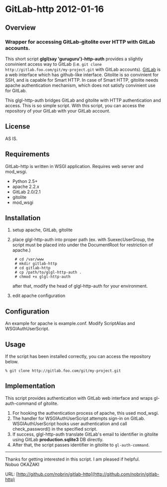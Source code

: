 GitLab-http 2012-01-16
======================

Overview
--------
### Wrapper for accessing GitLab-gitolite over HTTP with GitLab accounts.

This short script **glgl(say 'guruguru')-http-auth** provides a slightly convinient access way to GitLab (i.e. `git clone http://gitlab.foo.com/git/my-project.git` with GitLab accounts).  [GitLab](http://gitlabhq.com/) is a web interface which has github-like interface.  Gitolite is so convinient for SSH, and is capable for Smart HTTP.  In case of Smart HTTP, gitolite needs apache authentication mechanism, which does not satisfy convinient use for GitLab.

This glgl-http-auth bridges GitLab and gitolite with HTTP authentication and access. This is so simple script.
With this script, you can access the repository of your GitLab with your GitLab account.


License
-------
AS IS.


Requirements
------------
GitLab-http is written in WSGI application.  Requires web server and mod_wsgi.

- Python 2.5+
- apache 2.2.x
- GitLab 2.0/2.1
- gitolite
- mod_wsgi


Installation
------------
1. setup apache, GitLab, gitolite
2. place glgl-http-auth into proper path (ex. with SuexecUserGroup, the script must be placed into under the DocumentRoot for restriction of apache.)

        # cd /var/www
        # mkdir gitlab-http
        # cd gitlab-http
        # cp /path/to/glgl-http-auth .
        # chmod +x glgl-http-auth

    after that, modify the head of glgl-http-auth for your environment.
3. edit apache configuration


Configuration
-------------
An example for apache is example.conf.
Modify ScriptAlias and WSGIAuthUserScript.


Usage
-----
If the script has been installed correctly, you can access the repository below.

    % git clone http://gitlab.foo.com/git/my-project.git


Implementation
--------------
This script provides authentication with GitLab web interface and wraps gl-auth-command of gitolite.

1. For hooking the authentication process of apache, this used mod_wsgi.
2. The handler for WSGIAuthUserScript attempts sign-in on GitLab. WSGIAuthUserScript hooks user authentication and call check_password() in the specified script.
3. If success, glgl-http-auth translate GitLab's email to identifier in gitolite using GitLab **production.sqlite3** DB directly.
4. After that, the script passes identifier in gitolite to `gl-auth-command`.


---
Thanks for getting interested in this script.  I am pleased if helpful.  
Nobuo OKAZAKI

URL: [http://github.com/nobrin/gitlab-http](http://github.com/nobrin/gitlab-http)

